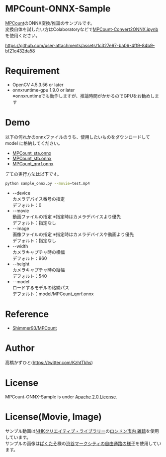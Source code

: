 # MPCount-ONNX-Sample
[MPCount](https://github.com/Shimmer93/MPCount)のONNX変換/推論のサンプルです。<br>
変換自体を試したい方はColaboratoryなどで[MPCount-Convert2ONNX.ipynb](MPCount-Convert2ONNX.ipynb)を使用ください。<br>

https://github.com/user-attachments/assets/1c327e97-ba06-4ff9-84b9-bf21e432da58

# Requirement
* OpenCV 4.5.3.56 or later
* onnxruntime-gpu 1.9.0 or later <br>※onnxruntimeでも動作しますが、推論時間がかかるのでGPUをお勧めします

# Demo
以下の何れかのonnxファイルのうち、使用したいものをダウンロードして model に格納してください。
* [MPCount_sta.onnx](https://github.com/Kazuhito00/MPCount-ONNX-Sample/releases/download/v0.0.1/MPCount_sta.onnx)
* [MPCount_stb.onnx](https://github.com/Kazuhito00/MPCount-ONNX-Sample/releases/download/v0.0.1/MPCount_stb.onnx)
* [MPCount_qnrf.onnx](https://github.com/Kazuhito00/MPCount-ONNX-Sample/releases/download/v0.0.1/MPCount_qnrf.onnx)

デモの実行方法は以下です。
```bash
python sample_onnx.py --movie=test.mp4
```
* --device<br>
カメラデバイス番号の指定<br>
デフォルト：0
* --movie<br>
動画ファイルの指定 ※指定時はカメラデバイスより優先<br>
デフォルト：指定なし
* --image<br>
画像ファイルの指定 ※指定時はカメラデバイスや動画より優先<br>
デフォルト：指定なし
* --width<br>
カメラキャプチャ時の横幅<br>
デフォルト：960
* --height<br>
カメラキャプチャ時の縦幅<br>
デフォルト：540
* --model<br>
ロードするモデルの格納パス<br>
デフォルト：model/MPCount_qnrf.onnx

# Reference
* [Shimmer93/MPCount](https://github.com/Shimmer93/MPCount)

# Author
高橋かずひと(https://twitter.com/KzhtTkhs)
 
# License 
MPCount-ONNX-Sample is under [Apache 2.0 License](LICENSE).

# License(Movie, Image)
サンプル動画は[NHKクリエイティブ・ライブラリー](https://www.nhk.or.jp/archives/creative/)の[ロンドン市内 雑踏](https://www2.nhk.or.jp/archives/creative/material/view.cgi?m=D0002050318_00000)を使用しています。<br>
サンプルの画像は[ぱくたそ](https://www.pakutaso.com/)様の[渋谷マークシティの自由通路の様子](https://www.pakutaso.com/20240529145post-51375.html)を使用しています。
